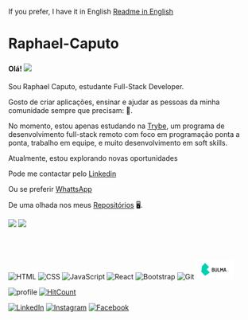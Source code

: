 If you prefer, I have it in English [Readme in English](https://github.com/RaphaelCaputo2/RaphaelCaputo2/blob/main/english.md)
# Raphael-Caputo

###  <h4> Olá! <img src="https://raw.githubusercontent.com/verma-anushka/verma-anushka/master/gifs/wave.gif" width="30px"></h4>

Sou Raphael Caputo, estudante Full-Stack Developer.

Gosto de criar aplicações, ensinar e ajudar as pessoas da minha comunidade sempre que precisam: :handshake:.

No momento, estou apenas estudando na [Trybe](www.betrybe.com), um programa de desenvolvimento full-stack remoto com foco em programação ponta a ponta, trabalho em equipe, e muito desenvolvimento em soft skills. 


Atualmente, estou explorando novas oportunidades

Pode me contactar pelo [Linkedin](https://www.linkedin.com/in/raphael-caputo/)


Ou se preferir [WhattsApp](https://api.whatsapp.com/send?phone=5524981304732)

De uma olhada nos meus [Repositórios](https://github.com/RaphaelCaputo2?tab=repositories) :desktop_computer:.

<p align="left">
  
  <img src="https://github-readme-stats.vercel.app/api?username=raphaelcaputo2&hide=stars&show_icons=true&theme=dracula&line_height=32">
  <img src="https://github-readme-stats.vercel.app/api/top-langs/?username=raphaelcaputo2&count_private=true&theme=dracula">

</p>

<br><br>

<p >
  <span  class="d-flex">
    <img title="HTML" alt="HTML" height=40 src="https://www.w3.org/html/logo/downloads/HTML5_Badge_256.png">
    <img title="CSS" alt="CSS" height=40
      src="https://www.kindpng.com/picc/m/464-4640184_css3-png-download-css-icon-transparent-png.png">
    <img title="JavaScript" alt="JavaScript" height=40
      src="https://upload.wikimedia.org/wikipedia/commons/thumb/9/99/Unofficial_JavaScript_logo_2.svg/600px-Unofficial_JavaScript_logo_2.svg.png">
    <img title="React" alt="React" height=40 src="https://cdn.worldvectorlogo.com/logos/react.svg">
    <img title="Bootstrap" alt="Bootstrap" height=40
      src="https://upload.wikimedia.org/wikipedia/commons/thumb/b/b2/Bootstrap_logo.svg/480px-Bootstrap_logo.svg.png">
    <img title="Git" alt="Git" height=40 src="https://git-scm.com/images/logos/downloads/Git-Icon-1788C.png">
    <img title="Bulma" alt="Bulma" height=40 src="https://raw.githubusercontent.com/jgthms/bulma/master/docs/images/bulma-banner.png">
  </span>
</p>

​![profile](https://komarev.com/ghpvc/?username=RaphaelCaputo2)
[![HitCount](http://hits.dwyl.com/RaphaelCaputo2/{project}.svg)](http://hits.dwyl.com/RaphaelCaputo2/{project})





<a href="https://www.linkedin.com/in/raphael-caputo/" target="_blank"><img src="https://img.shields.io/badge/LinkedIn-%230077B5.svg?&style=flat-square&logo=linkedin&logoColor=white" alt="LinkedIn"></a>
<a href="https://www.instagram.com/raphascaputo/" target="_blank"><img src="https://img.shields.io/badge/Instagram-%23E4405F.svg?&style=flat-square&logo=instagram&logoColor=white" alt="Instagram"></a>
<a href="https://www.facebook.com/faelcaputo/" target="_blank"><img src="https://img.shields.io/badge/Facebook-%231877F2.svg?&style=flat-square&logo=facebook&logoColor=white" alt="Facebook"></a>

